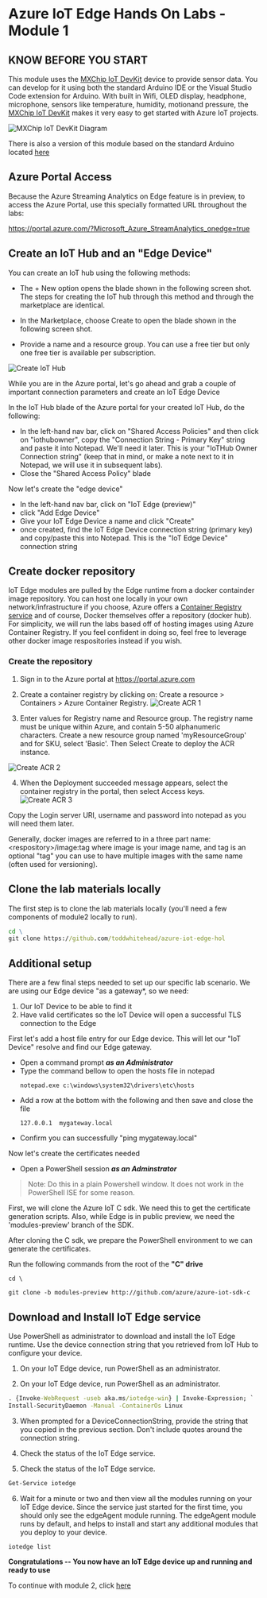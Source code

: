 # Azure IoT Edge Hands On Labs - Module 1

## KNOW BEFORE YOU START

This module uses the [MXChip IoT DevKit](https://aka.ms/iot-devkit) device to provide sensor data. You can develop for it using both the standard Arduino IDE or the Visual Studio Code extension for Arduino.  With built in Wifi, OLED display, headphone, microphone, sensors like temperature, humidity, motionand  pressure, the [MXChip IoT DevKit](https://aka.ms/iot-devkit) makes it very easy to get started with Azure IoT projects.

![MXChip IoT DevKit Diagram](mxchip/mxchip-diagram.png)

There is also a version of this module based on the standard Arduino located [here](../README.md)

## Azure Portal Access

Because the Azure Streaming Analytics on Edge feature is in preview, to access the Azure Portal, use this specially formatted URL throughout the labs:

https://portal.azure.com/?Microsoft_Azure_StreamAnalytics_onedge=true

## Create an IoT Hub and an "Edge Device"

You can create an IoT hub using the following methods:

* The + New option opens the blade shown in the following screen shot. The steps for creating the IoT hub through this method and through the marketplace are identical.

* In the Marketplace, choose Create to open the blade shown in the following screen shot.

* Provide a name and a resource group. You can use a free tier but only one free tier is available per subscription.

![Create IoT Hub](/images/create-iothub.png)

While you are in the Azure portal, let's go ahead and grab a couple of important connection parameters and create an IoT Edge Device

In the IoT Hub blade of the Azure portal for your created IoT Hub, do the following:
* In the left-hand nav bar, click on "Shared Access Policies" and then click on "iothubowner", copy the "Connection String - Primary Key" string and paste it into Notepad.  We'll need it later.  This is your "IoTHub Owner Connection string" (keep that in mind, or make a note next to it in Notepad, we will use it in subsequent labs).  
* Close the "Shared Access Policy" blade

Now let's create the "edge device"
* In the left-hand nav bar, click on "IoT Edge (preview)"
* click "Add Edge Device"
* Give your IoT Edge Device a name and click "Create"
* once created, find the IoT Edge Device connection string (primary key) and copy/paste this into Notepad.  This is the "IoT Edge Device" connection string

## Create docker repository

IoT Edge modules are pulled by the Edge runtime from a docker containder image repository.  You can host one locally in your own network/infrastructure if you choose, Azure offers a [Container Registry service](https://azure.microsoft.com/en-us/services/container-registry/)  and of course, Docker themselves offer a repository (docker hub).  For simplicity, we will run the labs based off of hosting images using Azure Container Registry.  If you feel confident in doing so, feel free to leverage other docker image respositories instead if you wish.

### Create the repository

1. Sign in to the Azure portal at https://portal.azure.com

2. Create a container registry by clicking on:  Create a resource > Containers > Azure Container Registry.
![Create ACR 1](/images/createacr1.png)

3. Enter values for Registry name and Resource group. The registry name must be unique within Azure, and contain 5-50 alphanumeric characters. Create a new resource group named 'myResourceGroup' and for SKU, select 'Basic'. Then Select Create to deploy the ACR instance.

![Create ACR 2](/images/createacr2.png)

4. When the Deployment succeeded message appears, select the container registry in the portal, then select Access keys.
![Create ACR 3](/images/createacr3.png)

  Copy the Login server URI, username and password into notepad as you will need them later.

 Generally, docker images are referred to in a three part name:  \<respository>/image:tag where image is your image name, and tag is an optional "tag" you can use to have multiple images with the same name (often used for versioning).

## Clone the lab materials locally

The first step is to clone the lab materials locally (you'll need a few components of module2 locally to run).

```cmd
cd \
git clone https://github.com/toddwhitehead/azure-iot-edge-hol
```

## Additional setup

There are a few final steps needed to set up our specific lab scenario.  We are using our Edge device "as a gateway*, so we need:

1. Our IoT Device to be able to find it
2. Have valid certificates so the IoT Device will open a successful TLS connection to the Edge

First let's add a host file entry for our Edge device. This will let our "IoT Device" resolve and find our Edge gateway.  

* Open a command prompt __*as an Administrator*__
* Type the command bellow to open the hosts file in notepad
    ```
    notepad.exe c:\windows\system32\drivers\etc\hosts
    ```
* Add a row at the bottom with the following and then save and close the file
    ```
    127.0.0.1  mygateway.local
    ```
* Confirm you can successfully "ping mygateway.local"

Now let's create the certificates needed

* Open a PowerShell session __*as an Adminstrator*__ 

>Note: Do this in a plain Powershell window.  It does not work in the PowerShell ISE for some reason.

First, we will clone the Azure IoT C sdk.  We need this to get the certificate generation scripts.  Also, while Edge is in public preview, we need the 'modules-preview' branch of the SDK.

After cloning the C sdk, we prepare the PowerShell environment to we can generate the certificates.

Run the following commands from the root of the **"C" drive**

    cd \

    git clone -b modules-preview http://github.com/azure/azure-iot-sdk-c

## Download and Install IoT Edge service

Use PowerShell as administrator to download and install the IoT Edge runtime. Use the device connection string that you retrieved from IoT Hub to configure your device.

1. On your IoT Edge device, run PowerShell as an administrator.

2. On your IoT Edge device, run PowerShell as an administrator.

```cmd
. {Invoke-WebRequest -useb aka.ms/iotedge-win} | Invoke-Expression; `
Install-SecurityDaemon -Manual -ContainerOs Linux
```

3. When prompted for a DeviceConnectionString, provide the string that you copied in the previous section. Don't include quotes around the connection string. 

4. Check the status of the IoT Edge service.

5. Check the status of the IoT Edge service.

```cmd
Get-Service iotedge
```

6. Wait for a minute or two and then view all the modules running on your IoT Edge device. Since the service just started for the first time, you should only see the edgeAgent module running. The edgeAgent module runs by default, and helps to install and start any additional modules that you deploy to your device. 

```
iotedge list
```


__**Congratulations -- You now have an IoT Edge device up and running and ready to use**__

To continue with module 2, click [here](/module2)
